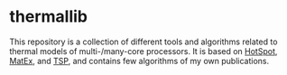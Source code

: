 # thermallib

This repository is a collection of different tools and algorithms related to thermal models of multi-/many-core processors. It is based on [HotSpot], [MatEx], and [TSP], and contains few algorithms of my own publications.

[HotSpot]: https://github.com/uvahotspot/hotspot
[MatEx]: http://ces.itec.kit.edu/846.php
[TSP]: http://ces.itec.kit.edu/846.php
